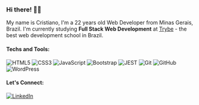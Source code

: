 ### Hi there! 👋🏻
My name is Cristiano, I'm a 22 years old Web Developer from Minas Gerais, Brazil. I'm currently studying <b>Full Stack Web Development</b> at <a href="https://www.betrybe.com/">Trybe</a> - the best web development school in Brazil.

#### Techs and Tools:
![HTML5](https://img.shields.io/badge/-HTML-C0FF00?style=for-the-badge&logo=HTML5&logoColor=black) ![CSS3](https://img.shields.io/badge/-CSS-C0FF00?style=for-the-badge&logo=CSS3&logoColor=black) ![JavaScript](https://img.shields.io/badge/-Javascript-C0FF00?style=for-the-badge&logo=Javascript&logoColor=black) ![Bootstrap](https://img.shields.io/badge/-Bootstrap-C0FF00?style=for-the-badge&logo=bootstrap&logoColor=black) ![JEST](https://img.shields.io/badge/-JEST-C0FF00?style=for-the-badge&logo=jest&logoColor=black) ![Git](https://img.shields.io/badge/-Git-C0FF00?style=for-the-badge&logo=Git&logoColor=black) ![GitHub](https://img.shields.io/badge/-GitHub-C0FF00?style=for-the-badge&logo=GitHub&logoColor=black) ![WordPress](https://img.shields.io/badge/-WordPress-C0FF00?style=for-the-badge&logo=WordPress&logoColor=black)

#### Let's Connect:
[![LinkedIn](https://img.shields.io/badge/-LinkedIn-C0FF00?style=for-the-badge&logo=LinkedIn&logoColor=black)](https://www.linkedin.com/in/crischgs)
